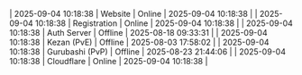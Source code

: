 | 2025-09-04 10:18:38 | Website | Online | 2025-09-04 10:18:38 |
| 2025-09-04 10:18:38 | Registration | Online | 2025-09-04 10:18:38 |
| 2025-09-04 10:18:38 | Auth Server | Offline | 2025-08-18 09:33:31 |
| 2025-09-04 10:18:38 | Kezan (PvE) | Offline | 2025-08-03 17:58:02 |
| 2025-09-04 10:18:38 | Gurubashi (PvP) | Offline | 2025-08-23 21:44:06 |
| 2025-09-04 10:18:38 | Cloudflare | Online | 2025-09-04 10:18:38 |
